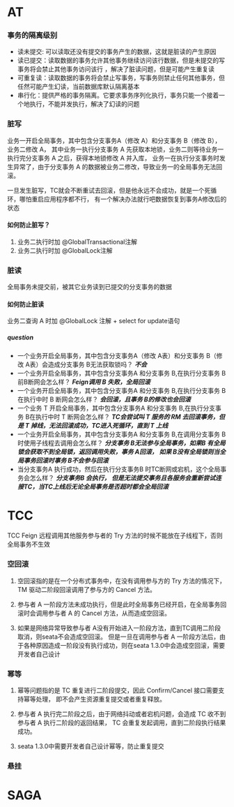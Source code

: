# AT
### 事务的隔离级别
- 读未提交: 可以读取还没有提交的事务产生的数据，这就是脏读的产生原因
- 读已提交：读取数据的事务允许其他事务继续访问该行数据，但是未提交的写事务将会禁止其他事务访问该行
，解决了脏读问题，但是可能产生重复读
- 可重复读：读取数据的事务将会禁止写事务，写事务则禁止任何其他事务，但任然可能产生幻读，当前数据库默认隔离基本
- 串行化：提供严格的事务隔离。它要求事务序列化执行，事务只能一个接着一个地执行，不能并发执行，解决了幻读的问题

### 脏写
业务一开启全局事务，其中包含分支事务A（修改 A）和分支事务 B（修改 B），业务二修改 A，
其中业务一执行分支事务 A 先获取本地锁，业务二则等待业务一执行完分支事务 A 之后，获得本地锁修改 A 并入库，
业务一在执行分支事务时发生异常了，由于分支事务 A 的数据被业务二修改，导致业务一的全局事务无法回滚。

一旦发生脏写，TC就会不断重试去回滚，但是他永远不会成功，就是一个死循环，哪怕重启应用程序都不行，
有一个解决办法就行吧数据恢复到事务A修改后的状态

#### 如何防止脏写？
1. 业务二执行时加 @GlobalTransactional注解
2. 业务二执行时加 @GlobalLock注解

### 脏读
全局事务未提交前，被其它业务读到已提交的分支事务的数据

#### 如何防止脏读
业务二查询 A 时加 @GlobalLock 注解 + select for update语句

##### question
- 一个业务开启全局事务，其中包含分支事务A（修改 A表）和分支事务 B（修改 A表）会造成分支事务 B无法获取锁吗？ ***不会***
- 一个业务开启全局事务，其中包含分支事务A 和分支事务 B,在执行分支事务 B前B断网会怎么样？ ***Feign调用 B 失败，全局回滚***
- 一个业务开启全局事务，其中包含分支事务A 和分支事务 B,在执行分支事务 B在执行中时 B 断网会怎么样？ ***会回滚，且事务 B的修改也会回滚***
- 一个业务 T 开启全局事务，其中包含分支事务A 和分支事务 B,在执行分支事务 B在执行中时 T 断网会怎么样？ 
***TC会尝试叫 T 服务的 RM 去回滚事务，但是 T 掉线，无法回滚成功，TC进入死循环，直到 T 上线***
- 一个业务开启全局事务，其中包含分支事务A 和分支事务 B,在调用分支事务 B时使用子线程去调用会怎么样？
***分支事务 B无法参与全局事务，如果B 有全局锁会获取不到全局锁，返回调用失败，事务 A回滚，
如果 B没有全局锁则当全局事务回滚时事务 B不会参与回滚***
- 当分支事务A 执行成功，然后在执行分支事务B 时TC断网或宕机，这个全局事务会怎么样？ ***分支事务B 会执行，
但是无法提交事务且各服务会重新尝试连接TC，当TC上线后无论全局事务是否超时都会全局回滚***




# TCC
TCC Feign 远程调用其他服务参与者的 Try 方法的时候不能放在子线程下，否则全局事务不生效

### 空回滚

1. 空回滚指的是在一个分布式事务中，在没有调用参与方的 Try 方法的情况下，TM 驱动二阶段回滚调用了参与方的 Cancel 方法。

2. 参与者 A 一阶段方法未成功执行，但是此时全局事务已经开启，在全局事务回滚时会调用参与者 A 的 Cancel 方法，从而造成空回滚。

3. 如果是网络异常导致参与者 A没有开始进入一阶段方法，直到TC调用二阶段取消，则seata不会造成空回滚。
但是一旦在调用参与者 A 一阶段方法后，由于各种原因造成一阶段没有执行成功，则在seata 1.3.0中会造成空回滚，需要开发者自己设计

### 幂等

1. 幂等问题指的是 TC 重复进行二阶段提交，因此 Confirm/Cancel 接口需要支持幂等处理，
即不会产生资源重复提交或者重复释放。

2. 参与者 A 执行完二阶段之后，由于网络抖动或者宕机问题，会造成 TC 收不到参与者 A 执行二阶段的返回结果，
TC 会重复发起调用，直到二阶段执行结果成功。

3. seata 1.3.0中需要开发者自己设计幂等，防止重复提交

### 悬挂

# SAGA
